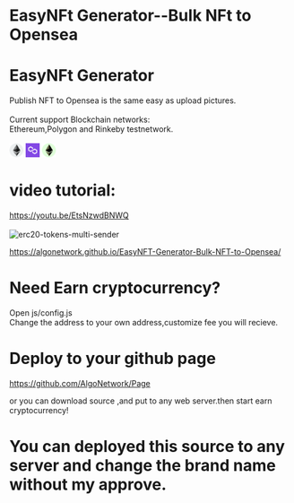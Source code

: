 # EasyNFt Generator--Bulk NFt to Opensea


# EasyNFt Generator
Publish NFT to Opensea is the same easy as upload pictures.<br><br>
Current support Blockchain networks:<br>
Ethereum,Polygon and Rinkeby testnetwork.<br><br>
<img src="https://github.com/AlgoNetwork/Bee-Sender-v2/blob/main/img/1.png" width="25" height="25" alt="Ethereum"> 
<img src="https://github.com/AlgoNetwork/Bee-Sender-v2/blob/main/img/137.png" width="25" height="25" alt="matic"> 
<img src="https://github.com/AlgoNetwork/Bee-Sender-v2/blob/main/img/3.png" width="25" height="25" alt="Rinkeby"> 
<br>

# video tutorial:
https://youtu.be/EtsNzwdBNWQ
<br><br>
<img src="https://github.com/AlgoNetwork/EasyNFt-Bulk-NFt-to-Opensea/blob/main/screen.png" alt="erc20-tokens-multi-sender">


https://algonetwork.github.io/EasyNFT-Generator-Bulk-NFT-to-Opensea/




# Need Earn cryptocurrency?
Open js/config.js<br>
Change the address to your own address,customize fee you will recieve.<br>


# Deploy to your github page
https://github.com/AlgoNetwork/Page<br>

or you can download source ,and put to any web server.then start earn cryptocurrency!<br>

# You can deployed this source to any server and change the brand name without my approve.

<br>

